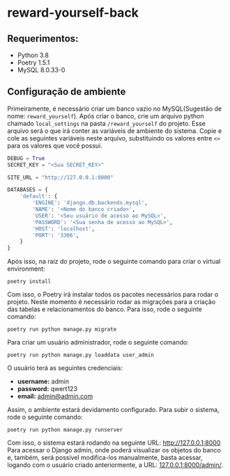 # reward-yourself-back
## Requerimentos:

* Python 3.8
* Poetry 1.5.1
* MySQL 8.0.33-0

## Configuração de ambiente

Primeiramente, é necessário criar um banco vazio no MySQL(Sugestão de nome: `reward_yourself`). 
Após criar o banco, crie um arquivo python chamado `local_settings` na pasta `/reward_yourself` do projeto.
Esse arquivo será o que irá conter as variáveis de ambiente do sistema. Copie e cole as seguintes variáveis neste arquivo, substituindo os valores entre `<>` para os valores que você possui.
```python
DEBUG = True
SECRET_KEY = "<Sua SECRET_KEY>"

SITE_URL = "http://127.0.0.1:8000"

DATABASES = {
    'default': {
        'ENGINE': 'django.db.backends.mysql',
        'NAME': '<Nome do banco criado>',
        'USER': '<Seu usuário de acesso ao MySQL>',
        'PASSWORD': '<Sua senha de acesso ao MySQL>',
        'HOST': 'localhost',
        'PORT': '3306',
    }
}
```
Após isso, na raiz do projeto, rode o seguinte comando para criar o virtual environment:
```shell
poetry install
```
Com isso, o Poetry irá instalar todos os pacotes necessários para rodar o projeto. Neste momento é necessário rodar as migrações para a criação das tabelas e relacionamentos do banco. Para isso, rode o seguinte comando:
```shell
poetry run python manage.py migrate
```
Para criar um usuário administrador, rode o seguinte comando:
```shell
poetry run python manage.py loaddata user_admin
```
O usuário terá as seguintes credenciais:
* **username:** admin
* **password:** qwert123
* **email:** admin@admin.com

Assim, o ambiente estará devidamento configurado. Para subir o sistema, rode o seguinte comando:
```shell
poetry run python manage.py runserver
```
Com isso, o sistema estará rodando na seguinte URL: http://127.0.0.1:8000 \
Para acessar o Django admin, onde poderá visualizar os objetos do banco e, também, será possível modifica-los manualmente, basta acessar, logando com o usuário criado anteriormente, a URL: [127.0.0.1:8000/admin/](127.0.0.1:8000/admin/).